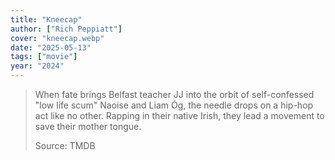 ```yaml
---
title: "Kneecap"
author: ["Rich Peppiatt"]
cover: "kneecap.webp"
date: "2025-05-13"
tags: ["movie"]
year: "2024"
---
```


> When fate brings Belfast teacher JJ into the orbit of self-confessed "low life scum" Naoise and Liam Óg, the needle drops on a hip-hop act like no other. Rapping in their native Irish, they lead a movement to save their mother tongue.
>
> Source: TMDB
